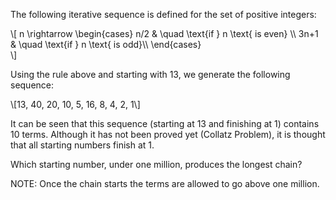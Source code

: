 The following iterative sequence is defined for the set of positive integers:

\\[
 n \\rightarrow \\begin{cases} n/2 & \\quad \\text{if } n \\text{ is even} \\\\ 3n+1 & \\quad \\text{if } n \\text{ is odd}\\\\  \\end{cases}  
\\]

Using the rule above and starting with 13, we generate the following sequence:

\\[13, 40, 20, 10, 5, 16, 8, 4, 2, 1\\]

It can be seen that this sequence (starting at 13 and finishing at 1) contains 10 
terms. Although it has not been proved yet (Collatz Problem), it is thought that all
starting numbers finish at 1.

Which starting number, under one million, produces the longest chain?

NOTE: Once the chain starts the terms are allowed to go above one million.

